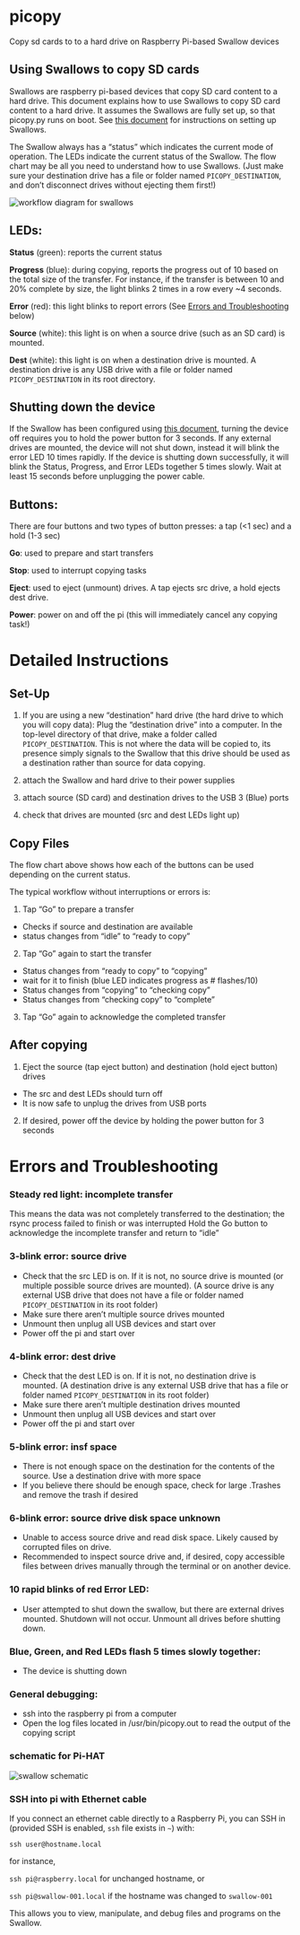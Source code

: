 # picopy
Copy sd cards to to a hard drive on Raspberry Pi-based Swallow devices

## Using Swallows to copy SD cards
Swallows are raspberry pi-based devices that copy SD card content to a hard drive. This document explains how to use Swallows to copy SD card content to a hard drive. It assumes the Swallows are fully set up, so that picopy.py runs on boot. See [this document](https://gist.github.com/sammlapp/20e8957f0b5e225f8afa4d88947d8b02) for instructions on setting up Swallows. 

The Swallow always has a “status” which indicates the current mode of operation. The LEDs indicate the current status of the Swallow. The flow chart may be all you need to understand how to use Swallows. (Just make sure your destination drive has a file or folder named `PICOPY_DESTINATION`, and don’t disconnect drives without ejecting them first!)

![workflow diagram for swallows](img/workflow.jpg)

## LEDs: 
**Status** (green): reports the current status

**Progress** (blue): during copying, reports the progress out of 10 based on the total size of the transfer. For instance, if the transfer is between 10 and 20% complete by size, the light blinks 2 times in a row every ~4 seconds. 

**Error** (red): this light blinks to report errors (See [Errors and Troubleshooting](#errors-and-troubleshooting) below)

**Source** (white): this light is on when a source drive (such as an SD card) is mounted.

**Dest** (white): this light is on when a destination drive is mounted. A destination drive is any USB drive with a file or folder named `PICOPY_DESTINATION` in its root directory. 

## Shutting down the device
If the Swallow has been configured using [this document](https://gist.github.com/sammlapp/20e8957f0b5e225f8afa4d88947d8b02), turning the device off requires you to hold the power button for 3 seconds. If any external drives are mounted, the device will not shut down, instead it will blink the error LED 10 times rapidly. If the device is shutting down successfully, it will blink the Status, Progress, and Error LEDs together 5 times slowly. Wait at least 15 seconds before unplugging the power cable. 

## Buttons: 
There are four buttons and two types of button presses: a tap (<1 sec) and a hold (1-3 sec)

**Go**: used to prepare and start transfers

**Stop**: used to interrupt copying tasks

**Eject**: used to eject (unmount) drives. A tap ejects src drive, a hold ejects dest drive. 

**Power**: power on and off the pi (this will immediately cancel any copying task!)

# Detailed Instructions

## Set-Up
1. If you are using a new “destination” hard drive (the hard drive to which you will copy data): Plug the “destination drive” into a computer. In the top-level directory of that drive, make a folder called `PICOPY_DESTINATION`. This is not where the data will be copied to, its presence simply signals to the Swallow that this drive should be used as a destination rather than source for data copying.  

2. attach the Swallow and hard drive to their power supplies

3. attach source (SD card) and destination drives to the USB 3 (Blue) ports

4. check that drives are mounted (src and dest LEDs light up)

## Copy Files
The flow chart above shows how each of the buttons can be used depending on the current status. 

The typical workflow without interruptions or errors is:
1. Tap “Go” to prepare a transfer 
- Checks if source and destination are available
- status changes from “idle” to “ready to copy”
2. Tap “Go” again to start the transfer
- Status changes from “ready to copy” to “copying”
- wait for it to finish (blue LED indicates progress as # flashes/10)
- Status changes from “copying” to “checking copy”
- Status changes from “checking copy” to “complete”
3. Tap “Go” again to acknowledge the completed transfer

## After copying
1. Eject the source (tap eject button) and destination (hold eject button) drives
- The src and dest LEDs should turn off
- It is now safe to unplug the drives from USB ports
2. If desired, power off the device by holding the power button for 3 seconds

# Errors and Troubleshooting

### Steady red light: incomplete transfer
This means the data was not completely transferred to the destination; the rsync process failed to finish or was interrupted
Hold the Go button to acknowledge the incomplete transfer and return to “idle”

### 3-blink error: source drive
- Check that the src LED is on. If it is not, no source drive is mounted (or multiple possible source drives are mounted). (A source drive is any external USB drive that does not have a file or folder named `PICOPY_DESTINATION` in its root folder)
- Make sure there aren’t multiple source drives mounted
- Unmount then unplug all USB devices and start over
- Power off the pi and start over

### 4-blink error: dest drive
- Check that the dest LED is on. If it is not, no destination drive is mounted. (A destination drive is any external USB drive that has a file or folder named `PICOPY_DESTINATION` in its root folder)
- Make sure there aren’t multiple destination drives mounted
- Unmount then unplug all USB devices and start over
- Power off the pi and start over

### 5-blink error: insf space
-  There is not enough space on the destination for the contents of the source. Use a destination drive with more space
-  If you believe there should be enough space, check for large .Trashes and remove the trash if desired

### 6-blink error: source drive disk space unknown
-  Unable to access source drive and read disk space. Likely caused by corrupted files on drive.
-  Recommended to inspect source drive and, if desired, copy accessible files between drives manually through the terminal or on another device.

### 10 rapid blinks of red Error LED:
- User attempted to shut down the swallow, but there are external drives mounted. Shutdown will not occur. Unmount all drives before shutting down.

### Blue, Green, and Red LEDs flash 5 times slowly together:
- The device is shutting down

### General debugging: 
- ssh into the raspberry pi from a computer
- Open the log files located in /usr/bin/picopy.out to read the output of the copying script

### schematic for Pi-HAT
![swallow schematic](img/swallow-schematic.png)

### SSH into pi with Ethernet cable
If you connect an ethernet cable directly to a Raspberry Pi, you can SSH in (provided SSH is enabled, `ssh` file exists in `~`) with:

`ssh user@hostname.local`

for instance,

`ssh pi@raspberry.local` for unchanged hostname, or

`ssh pi@swallow-001.local` if the hostname was changed to `swallow-001`

This allows you to view, manipulate, and debug files and programs on the Swallow. 
